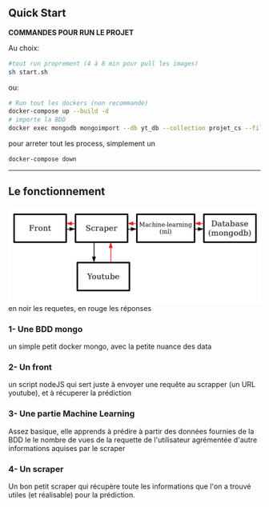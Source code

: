 ## Quick Start

__COMMANDES POUR RUN LE PROJET__

Au choix: 
```bash
#tout run proprement (4 à 8 min pour pull les images)
sh start.sh 
```
 ou: 
```bash
# Run tout les dockers (non recommandé)
docker-compose up --build -d 
# importe la BDD
docker exec mongodb mongoimport --db yt_db --collection projet_cs --file data.json --jsonArray
```
pour arreter tout les process, simplement un
```bash
docker-compose down
```

----------------
## Le fonctionnement
 ![architecture](archi.png)
 en noir les requetes, en rouge les réponses
###  1- Une BDD mongo

un simple petit docker mongo, avec la petite nuance des data

###  2- Un front

un script nodeJS qui sert juste à envoyer une requête au scrapper (un URL youtube), et à récuperer la prédiction

###  3- Une partie Machine Learning

Assez basique, elle apprends à prédire à partir des données fournies de la BDD le le nombre de vues de la requette de l'utilisateur agrémentée d'autre informations aquises par le scraper

###  4- Un scraper

Un bon petit scraper qui récupère toute les informations que l'on a trouvé utiles (et réalisable) pour la prédiction.
